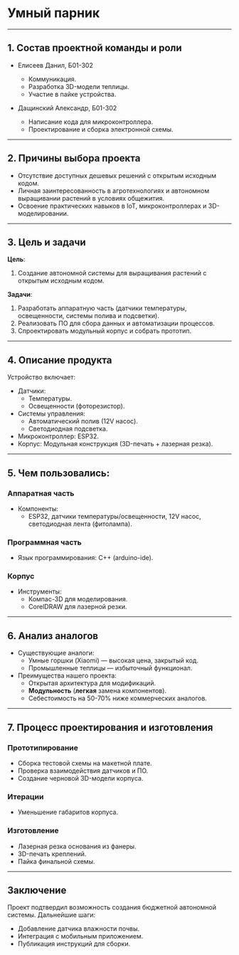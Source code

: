 # Умный парник

---

## 1. Состав проектной команды и роли

- Елисеев Данил, Б01-302  
  - Коммуникация.
  - Разработка 3D-модели теплицы.
  - Участие в пайке устройства.

- Дащинский Александр, Б01-302  
  - Написание кода для микроконтроллера.
  - Проектирование и сборка электронной схемы.

---

## 2. Причины выбора проекта

- Отсутствие доступных дешевых решений с открытым исходным кодом.  
- Личная заинтересованность в агротехнологиях и автономном выращивании растений в условиях общежития.  
- Освоение практических навыков в IoT, микроконтроллерах и 3D-моделировании.

---

## 3. Цель и задачи

__Цель__:  
1. Создание автономной системы для выращивания растений с открытым исходным кодом.

__Задачи__:  
1. Разработать аппаратную часть (датчики температуры, освещенности, системы полива и подсветки).  
2. Реализовать ПО для сбора данных и автоматизации процессов.  
3. Спроектировать модульный корпус и собрать прототип.  

---

## 4. Описание продукта

Устройство включает:  
- Датчики:  
  - Температуры.  
  - Освещенности (фоторезистор).  
- Системы управления:  
  - Автоматический полив (12V насос).  
  - Светодиодная подсветка.  
- Микроконтроллер: ESP32.  
- Корпус: Модульная конструкция (3D-печать + лазерная резка).

---

## 5. Чем пользовались:

### Аппаратная часть
- Компоненты:  
  - ESP32, датчики температуры/освещенности, 12V насос, светодиодная лента (фитолампа).

### Программная часть
- Язык программирования: C++ (arduino-ide).  

### Корпус
- Инструменты:  
  - Компас-3D для моделирования.  
  - CorelDRAW для лазерной резки.  

---

## 6. Анализ аналогов

- Существующие аналоги:  
  - Умные горшки (Xiaomi) — высокая цена, закрытый код.  
  - Промышленные теплицы — избыточный функционал.  
- Преимущества нашего проекта:  
  - Открытая архитектура для модификаций.  
  - __Модульность__ (__легкая__ замена компонентов).  
  - Себестоимость на 50-70% ниже коммерческих аналогов.

---

## 7. Процесс проектирования и изготовления

### Прототипирование
- Сборка тестовой схемы на макетной плате.  
- Проверка взаимодействия датчиков и ПО.  
- Создание черновой 3D-модели корпуса.

### Итерации
- Уменьшение габаритов корпуса.  

### Изготовление
- Лазерная резка основания из фанеры.  
- 3D-печать креплений.  
- Пайка финальной схемы.

---

## Заключение

Проект подтвердил возможность создания бюджетной автономной системы. Дальнейшие шаги:  
- Добавление датчика влажности почвы.  
- Интеграция с мобильным приложением.  
- Публикация инструкций для сборки.